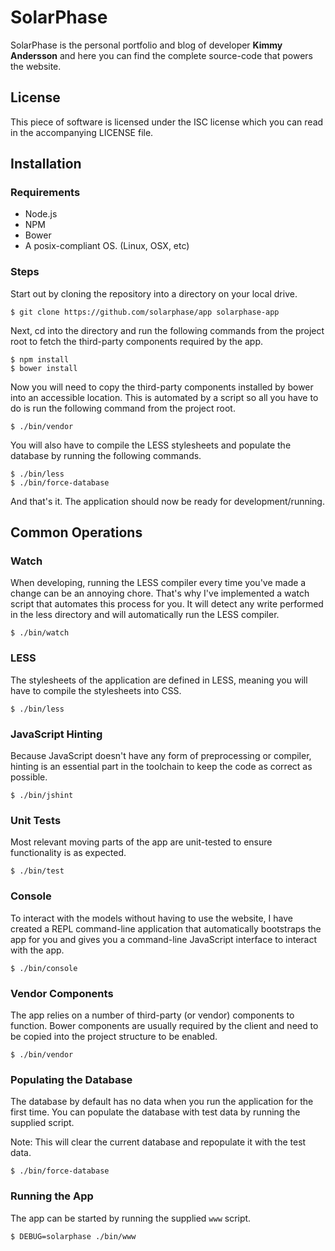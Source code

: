 # SolarPhase

SolarPhase is the personal portfolio and blog of developer __Kimmy Andersson__
and here you can find the complete source-code that powers the website.

## License

This piece of software is licensed under the ISC license which you can read in
the accompanying LICENSE file.

## Installation

### Requirements

 * Node.js
 * NPM
 * Bower
 * A posix-compliant OS. (Linux, OSX, etc)

### Steps

Start out by cloning the repository into a directory on your local drive.

    $ git clone https://github.com/solarphase/app solarphase-app

Next, cd into the directory and run the following commands from the project root
to fetch the third-party components required by the app.

    $ npm install
    $ bower install

Now you will need to copy the third-party components installed by bower into an
accessible location. This is automated by a script so all you have to do is run
the following command from the project root.

    $ ./bin/vendor

You will also have to compile the LESS stylesheets and populate the database
by running the following commands.

    $ ./bin/less
    $ ./bin/force-database

And that's it. The application should now be ready for development/running.

## Common Operations

### Watch

When developing, running the LESS compiler every time you've made a change can
be an annoying chore. That's why I've implemented a watch script that automates
this process for you. It will detect any write performed in the less directory
and will automatically run the LESS compiler.

    $ ./bin/watch

### LESS

The stylesheets of the application are defined in LESS, meaning you will have to
compile the stylesheets into CSS.

    $ ./bin/less

### JavaScript Hinting

Because JavaScript doesn't have any form of preprocessing or compiler, hinting
is an essential part in the toolchain to keep the code as correct as possible.

    $ ./bin/jshint

### Unit Tests

Most relevant moving parts of the app are unit-tested to ensure functionality is
as expected.

    $ ./bin/test

### Console

To interact with the models without having to use the website, I have created a
REPL command-line application that automatically bootstraps the app for you and
gives you a command-line JavaScript interface to interact with the app.

    $ ./bin/console

### Vendor Components

The app relies on a number of third-party (or vendor) components to function.
Bower components are usually required by the client and need to be copied into
the project structure to be enabled.

    $ ./bin/vendor

### Populating the Database

The database by default has no data when you run the application for the first
time. You can populate the database with test data by running the supplied
script.

Note: This will clear the current database and repopulate it with the test data.

    $ ./bin/force-database

### Running the App

The app can be started by running the supplied `www` script.

    $ DEBUG=solarphase ./bin/www

